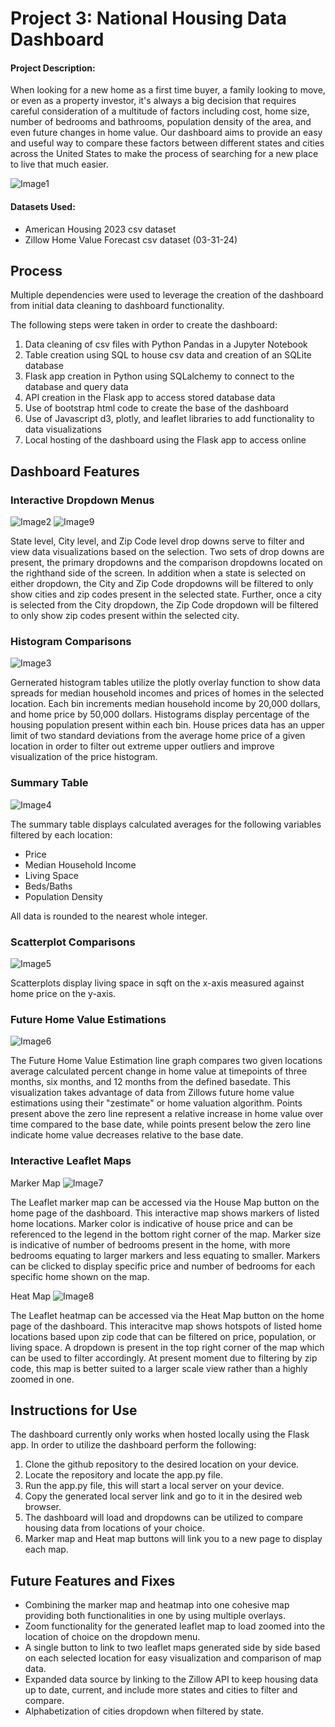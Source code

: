 # Project 3: National Housing Data Dashboard

#### Project Description:
When looking for a new home as a first time buyer, a family looking to move, or even as a property investor, it's always a big decision that requires careful consideration of a multitude of factors including cost, home size, number of bedrooms and bathrooms, population density of the area, and even future changes in home value. Our dashboard aims to provide an easy and useful way to compare these factors between different states and cities across the United States to make the process of searching for a new place to live that much easier.

![Image1](https://github.com/Casskrat/Project3/blob/main/Images/dashboard.png?raw=true)
#### Datasets Used:
* American Housing 2023 csv dataset
* Zillow Home Value Forecast csv dataset (03-31-24)

## Process

Multiple dependencies were used to leverage the creation of the dashboard from initial data cleaning to dashboard functionality.

The following steps were taken in order to create the dashboard:

  1. Data cleaning of csv files with Python Pandas in a Jupyter Notebook
  2. Table creation using SQL to house csv data and creation of an SQLite database
  3. Flask app creation in Python using SQLalchemy to connect to the database and query data
  4. API creation in the Flask app to access stored database data
  5. Use of bootstrap html code to create the base of the dashboard
  6. Use of Javascript d3, plotly, and leaflet libraries to add functionality to data visualizations
  7. Local hosting of the dashboard using the Flask app to access online

## Dashboard Features

### Interactive Dropdown Menus
![Image2](https://github.com/Casskrat/Project3/blob/main/Images/city_filter.png?raw=true) ![Image9](https://github.com/Casskrat/Project3/blob/main/Images/zipcode_filter.png?raw=true)

State level, City level, and Zip Code level drop downs serve to filter and view data visualizations based on the selection. Two sets of drop downs are present, the primary dropdowns and the comparison dropdowns located on the righthand side of the screen. In addition when a state is selected on either dropdown, the City and Zip Code dropdowns will be filtered to only show cities and zip codes present in the selected state. Further, once a city is selected from the City dropdown, the Zip Code dropdown will be filtered to only show zip codes present within the selected city.

### Histogram Comparisons
![Image3](https://github.com/Casskrat/Project3/blob/main/Images/histogram.png?raw=true) 

Gernerated histogram tables utilize the plotly overlay function to show data spreads for median household incomes and prices of homes in the selected location. Each bin increments median household income by 20,000 dollars, and home price by 50,000 dollars. Histograms display percentage of the housing population present within each bin. House prices data has an upper limit of two standard deviations from the average home price of a given location in order to filter out extreme upper outliers and improve visualization of the price histogram.

### Summary Table
![Image4](https://github.com/Casskrat/Project3/blob/main/Images/summary_table.png?raw=true)

The summary table displays calculated averages for the following variables filtered by each location: 
* Price
* Median Household Income
* Living Space
* Beds/Baths
* Population Density

All data is rounded to the nearest whole integer.

### Scatterplot Comparisons
![Image5](https://github.com/Casskrat/Project3/blob/main/Images/scatterplot.png?raw=true)

Scatterplots display living space in sqft on the x-axis measured against home price on the y-axis.

### Future Home Value Estimations
![Image6](https://github.com/Casskrat/Project3/blob/main/Images/estimates.png?raw=true)

The Future Home Value Estimation line graph compares two given locations average calculated percent change in home value at timepoints of three months, six months, and 12 months from the defined basedate. This visualization takes advantage of data from Zillows future home value estimations using their "zestimate" or home valuation algorithm. Points present above the zero line represent a relative increase in home value over time compared to the base date, while points present below the zero line indicate home value decreases relative to the base date.

### Interactive Leaflet Maps
Marker Map
![Image7](https://github.com/Casskrat/Project3/blob/main/Images/marker_map.png?raw=true)

The Leaflet marker map can be accessed via the House Map button on the home page of the dashboard. This interactive map shows markers of listed home locations. Marker color is indicative of house price and can be referenced to the legend in the bottom right corner of the map. Marker size is indicative of number of bedrooms present in the home, with more bedrooms equating to larger markers and less equating to smaller. Markers can be clicked to display specific price and number of bedrooms for each specific home shown on the map.

Heat Map
![Image8](https://github.com/Casskrat/Project3/blob/main/Images/heatmap.png?raw=true)

The Leaflet heatmap can be accessed via the Heat Map button on the home page of the dashboard. This interacitve map shows hotspots of listed home locations based upon zip code that can be filtered on price, population, or living space. A dropdown is present in the top right corner of the map which can be used to filter accordingly. At present moment due to filtering by zip code, this map is better suited to a larger scale view rather than a highly zoomed in one.

## Instructions for Use

The dashboard currently only works when hosted locally using the Flask app. In order to utilize the dashboard perform the following:

1. Clone the github repository to the desired location on your device.
2. Locate the repository and locate the app.py file.
3. Run the app.py file, this will start a local server on your device.
4. Copy the generated local server link and go to it in the desired web browser.
5. The dashboard will load and dropdowns can be utilized to compare housing data from locations of your choice.
6. Marker map and Heat map buttons will link you to a new page to display each map.

## Future Features and Fixes

* Combining the marker map and heatmap into one cohesive map providing both functionalities in one by using multiple overlays.
* Zoom functionality for the generated leaflet map to load zoomed into the location of choice on the dropdown menu.
* A single button to link to two leaflet maps generated side by side based on each selected location for easy visualization and comparison of map data. 
* Expanded data source by linking to the Zillow API to keep housing data up to date, current, and include more states and cities to filter and compare.
* Alphabetization of cities dropdown when filtered by state.

